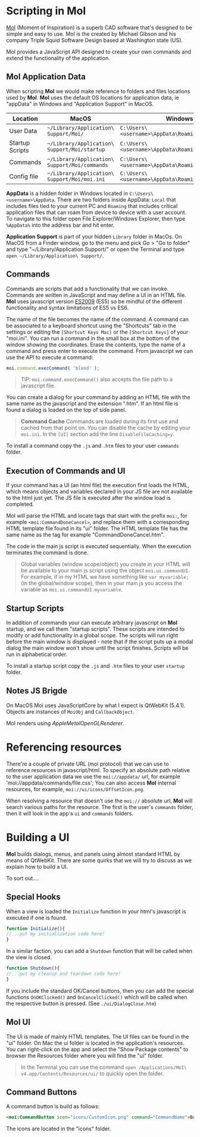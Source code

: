 # Scripting in MoI #

[MoI](http://moi3d.com) (Moment of Inspiration) is a superb CAD software that's designed to be simple and easy to use. MoI is the created by Michael Gibson and his company Triple Squid Software Design based at Washington state (US).

MoI provides a JavaScript API designed to create your own commands and extend the functionality of the application.

## MoI Application Data ##

When scripting **MoI** we would make reference to folders and files locations used by **MoI**. **MoI** uses the default OS locations for application data, ie "appData" in Windows and "Application Support" in MacOS. 

| Location | MacOS | Windows |
| --- | --- | --- |
| User Data | `~/Library/Application\ Support/Moi/` | `C:\Users\<username>\AppData\Roaming\Moi\` |
| Startup Scripts |  `~/Library/Application\ Support/Moi/startup` | `C:\Users\<username>\AppData\Roaming\Moi\startup` |
| Commands |  `~/Library/Application\ Support/Moi/commands` | `C:\Users\<username>\AppData\Roaming\Moi\commands` |
| Config file |  `~/Library/Application\ Support/Moi/moi.ini` | `C:\Users\<username>\AppData\Roaming\Moi\moi.ini` |


**AppData** is a hidden folder in Windows located in `C:\Users\<username>\AppData`. There are two folders inside AppData: `Local` that includes files tied to your current PC and `Roaming` that includes critical application files that can roam from device to device with a user account. To navigate to this folder open File Explorer/Windows Explorer, then type `%AppData%` into the address bar and hit enter.

**Application Support** is part of your hidden `Library` folder in MacOs. On MacOS from a Finder window, go to the menu and pick Go > "Go to folder" and type "~/Library/Application Support/" or open the Terminal and type  `open ~/Library/Application\ Support/`.



## Commands ##

Commands are scripts that add a functionality that we can invoke. Commands are written in JavaScript and may define a UI in an HTML file. **MoI** uses javascript version [ES2009](https://www.w3schools.com/js/js_es5.asp) (ES5) so be mindful of the different functionality and syntax limitations of ES5 vs ES6. 

The name of the file becomes the name of the command. A command can be associated to a keyboard shortcut using the "Shortcuts" tab in the settings or editing the `[Shortcut Keys Mac]` or the `[Shortcut Keys]` of your "moi.ini". You can run a command in the small box at the bottom of the window showing the coordinates. Erase the contents, type the name of a command and press enter to execute the command. From javascript we can use the API to execute a command:

```js
moi.command.execCommand( 'blend' );
```

> TIP: `moi.command.execCommand()` also accepts the file path to a javascript file.

You can create a dialog for your command by adding an HTML file with the same name as the javascript and the extension ".htm". If an html file is found a dialog is loaded on the top of side panel.


> **Command Cache** Commands are loaded during its first use and cached from that point on. You can disable the cache by editing your `moi.ini`. In the `[UI]` section add the line `DisableFileCaching=y`.


To install a command copy the `.js` and `.htm` files to your user `commands` folder.


## Execution of Commands and UI ##

If your command has a UI (an html file) the execution first loads the HTML, which means objects and variables declared in your JS file are not available to the html just yet. The JS file is executed after the window load is completed.

MoI will parse the HTML and locate tags that start with the prefix `moi:`, for example `<moi:CommandDoneCancel>`, and replace them with a corresponding HTML template file found in its "ui" folder. The HTML template file has the same name as the tag for example "CommandDoneCancel.htm".

The code in the main js script is executed sequentially. When the execution terminates the command is done.

> Global variables (window scope/object) you create in your HTML will be available to your main js script using the object `moi.ui.commandUI`. For example, if in my HTML we have something like `var myvariable;` (in the global/window scope), then in your main js you access the variable as `moi.ui.commandUI.myvariable`.

## Startup Scripts ##

In addition of commands your can execute arbitrary javascript on **MoI** startup, and we call them "startup scripts".  These scripts are intended to modify or add functionality in a global scope.  The scripts will run right before the main window is displayed - note that if the script puts up a modal dialog the main window won't show until the script finishes. Scripts will be run in alphabetical order. 

To install a startup script copy the `.js` and `.htm` files to your user `startup` folder.


## Notes JS Brigde ##

On MacOS Moi uses JavaScriptCore by what I expect is QtWebKit (5.4.1). Objects are instances of `MoiObj` and `CallbackObject`.

MoI renders using *AppleMetalOpenGLRenderer*.


# Referencing resources #

There're a couple of private URL (moi protocol) that we can use to reference resources in javascript/html. To specify an absolute path relative to the user application data we use the `moi://appdata/` url, for example 'moi://appdata/commands/file.css'; You can also access **MoI** internal resources, for example, `moi://ui/icons/OffsetIcon.png`.

When resolving a resource that doesn't use the `moi://` absolute url, **MoI** will search various paths for the resource. The first is the user's `commands` folder, then it will look in the app's `ui` and `commands` folders.


# Building a UI #

**MoI** builds dialogs, menus, and panels using almost standard HTML by means of QtWebKit. There are some quirks that we will try to discuss as we explain how to build a UI.


To sort out....

## Special Hooks ##

When a view is loaded the `Initialize` function in your html's javascript is executed if one is found.

```js
function Initialize(){
//...put my initialization code here!
}
```

In a similar faction, you can add a `Shutdown` function that will be called when the view is closed.

```js
function Shutdown(){
//...put my cleanup and teardown code here!
}
```

If you include the standard OK/Cancel buttons, then you can add the special functions `OnOKClicked()` and `OnCancelClicked()` which will be called when the respective button is pressed. (See `./ui/DialogClose.htm`)


## MoI UI ##

The UI is made of mainly HTML templates. The UI files can be found in the "ui" folder. On Mac the ui folder is located in the application's resources. You can right-click on the app and select the "Show Package contents" to browser the Resources folder where you will find the "ui" folder.

> In the Terminal you can use the command `open /Applications/MoI\ v4.app/Contents/Resources/ui/` to quickly open the folder.


## Command Buttons ##

A command button is build as follows:

```html
<moi:CommandButton icon="icons/CustomIcon.png" command="CommandName">Button text label here</moi:CommandButton>
```

The icons are located in the "icons" folder.

